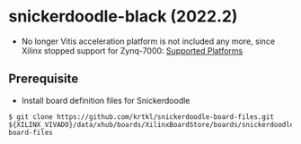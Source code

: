 # snickerdoodle-black (2022.2)

-  No longer Vitis acceleration platform is not included any more, since Xilinx stopped support for Zynq-7000: [Supported Platforms](https://docs.xilinx.com/r/en-US/ug1393-vitis-application-acceleration/Supported-Platforms)

## Prerequisite

- Install board definition files for Snickerdoodle

```shell-session
$ git clone https://github.com/krtkl/snickerdoodle-board-files.git ${XILINX_VIVADO}/data/xhub/boards/XilinxBoardStore/boards/snickerdoodle-board-files
```
